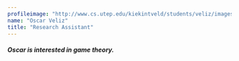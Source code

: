 ```yaml
---
profileimage: "http://www.cs.utep.edu/kiekintveld/students/veliz/images/library.jpg"
name: "Oscar Veliz"
title: "Research Assistant"
---
```


#### *Oscar is interested in game theory.*
